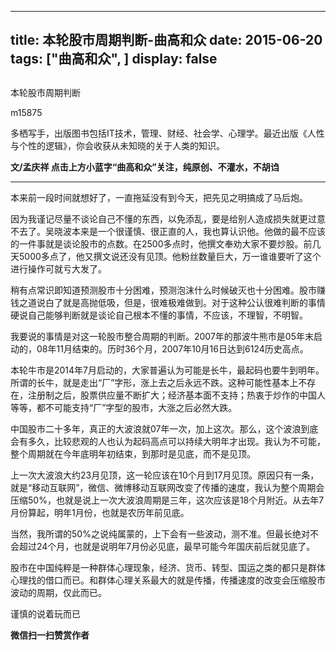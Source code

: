 
---
title:   本轮股市周期判断-曲高和众
date: 2015-06-20
tags: ["曲高和众", ]
display: false
---


## 



本轮股市周期判断




m15875




多栖写手，出版图书包括IT技术，管理、财经、社会学、心理学。最近出版《人性与个性的逻辑》，你会收获从未知晓的关于人类的知识。


**文/孟庆祥 点击上方小蓝字“曲高和众”关注，纯原创、不灌水，不胡诌**

** **

本来前一段时间就想好了，一直拖延没有到今天，把先见之明搞成了马后炮。



因为我谨记尽量不谈论自己不懂的东西，以免添乱，要是给别人造成损失就更过意不去了。吴晓波本来是一个很谨慎、很正直的人，我也算认识他。他做的最不应该的一件事就是谈论股市的点数。在2500多点时，他撰文奉劝大家不要炒股。前几天5000多点了，他又撰文说还没有见顶。他粉丝数量巨大，万一谁谁要听了这个进行操作可就亏大发了。



稍有点常识即知道预测股市十分困难，预测泡沫什么时候破灭也十分困难。股市赚钱之道说白了就是高抛低吸，但是，很难极难做到。对于这种公认很难判断的事情硬说自己能够判断就是谈论自己根本不懂的事情，不应该，不理智，不明智。



我要说的事情是对这一轮股市整合周期的判断。2007年的那波牛熊市是05年末启动的，08年11月结束的。历时36个月，2007年10月16日达到6124历史高点。



本轮牛市是2014年7月启动的，大家普遍认为可能是长牛，最起码也要牛到明年。所谓的长牛，就是走出“厂”字形，涨上去之后永远不跌。这种可能性基本上不存在，注册制之后，股票供应量不断扩大；经济基本面不支持；热衷于炒作的中国人等等，都不可能支持“厂”字型的股市，大涨之后必然大跌。



中国股市二十多年，真正的大波浪就07年一次，加上这次。那么，这个波浪到底会有多久，比较悲观的人也认为起码高点可以持续大明年才出现。我认为不可能，整个周期就在今年底明年初结束，到那时是见底，而不是见顶。



上一次大波浪大约23月见顶，这一轮应该在10个月到17月见顶。原因只有一条，就是“移动互联网”，微信、微博移动互联网改变了传播的速度，我认为整个周期会压缩50%，也就是说上一次大波浪周期是三年，这次应该是18个月附近。从去年7月份算起，明年1月份，也就是农历年前见底。



当然，我所谓的50%之说纯属蒙的，上下会有一些波动，测不准。但最长绝对不会超过24个月，也就是说明年7月份必见底，最早可能今年国庆前后就见底了。



股市在中国纯粹是一种群体心理现象，经济、货币、转型、国运之类的都只是群体心理找的借口而已。和群体心理关系最大的就是传播，传播速度的改变会压缩股市波动的周期，仅此而已。

谨慎的说着玩而已


**微信扫一扫赞赏作者**













